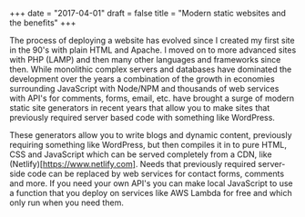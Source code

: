 +++
date = "2017-04-01"
draft = false
title = "Modern static websites and the benefits"
+++

The process of deploying a website has evolved since I created my first site in the 90's with plain HTML and Apache. I moved on to more advanced sites with PHP (LAMP) and then many other languages and frameworks since then. While monolithic complex servers and databases have dominated the development over the years a combination of the growth in economies surrounding JavaScript with Node/NPM and thousands of web services with API's for comments, forms, email, etc. have brought a surge of modern static site generators in recent years that allow you to make sites that previously required server based code with something like WordPress.

These generators allow you to write blogs and dynamic content, previously requiring something like WordPress, but then compiles it in to pure HTML, CSS and JavaScript which can be served completely from a CDN, like (Netlify)[https://www.netlify.com]. Needs that previously required server-side code can be replaced by web services for contact forms, comments and more. If you need your own API's you can make local JavaScript to use a function that you deploy on services like AWS Lambda for free and which only run when you need them.
